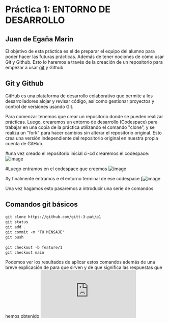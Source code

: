 # Práctica 1: ENTORNO DE DESARROLLO
## Juan de Egaña Marín 

El objetivo de esta práctica es el de preparar el equipo del alumno para poder hacer las futuras prácticas. Además de tener nociones de cómo usar Git y Github. Esto lo haremos a través de la creación de un repositorio para empezar a usar [git](https://git-scm.com/) y Github

## Git y Github
GitHub es una plataforma de desarrollo colaborativo que permite a los desarrolladores alojar y revisar código, así como gestionar proyectos y control de versiones usando Git.

Para comenzar tenemos que crear un repositorio donde se pueden realizar prácticas. Luego, crearemos un entorno de desarrollo (Codespace) para trabajar en una copia de la práctica utilizando el comando "clone", y se realiza un "fork" para hacer cambios sin alterar el repositorio original. Esto crea una versión independiente del repositorio original en nuestra propia cuenta de GitHub.

#una vez creado el repositorio inicial ci-cd crearemos el codespace: 
![image](https://github.com/Juanegana/p1-fork/assets/157055350/d016dac4-3cad-4362-810b-54a661ea15fd)

#Luego entramos en el codespace que creemos
![image](https://github.com/Juanegana/p1-fork/assets/157055350/04561784-d7dc-49b1-92a9-dd67c436dc88)

#y finalmente entramos e el entorno terminal de ese codespace
[![image](https://github.com/Juanegana/p1-fork/assets/157055350/a16eb13c-fe61-45f8-b5c3-8bd31088f363)

Una vez hagamos esto pasaremos a introducir una serie de comandos 

## Comandos git básicos

```
git clone https://github.com/gitt-3-pat/p1
git status
git add .
git commit -m "TU MENSAJE"
git push

git checkout -b feature/1
git checkout main
```

Podemos ver los resultados de aplicar estos comandos además de una breve explicación de para que sirven y de que significa las respuestas que hemos obtenido ![documento_comandos_git](https://github.com/Juanegana/p1-fork/blob/main/documentos/Entorno.pdf)

